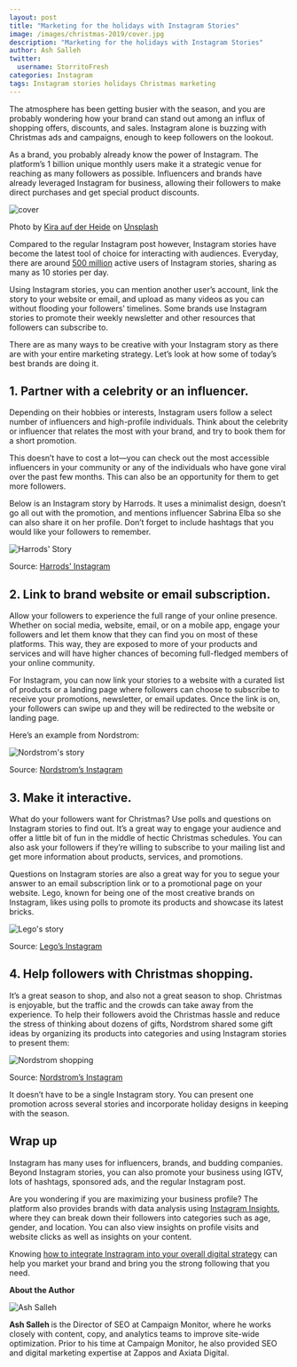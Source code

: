 ```yaml
---
layout: post
title: "Marketing for the holidays with Instagram Stories"
image: /images/christmas-2019/cover.jpg
description: "Marketing for the holidays with Instagram Stories"
author: Ash Salleh
twitter:
  username: StorritoFresh
categories: Instagram
tags: Instagram stories holidays Christmas marketing
---
```


The atmosphere has been getting busier with the season, and you are probably wondering how your brand can stand out among an influx of shopping offers, discounts, and sales. Instagram alone is buzzing with Christmas ads and campaigns, enough to keep followers on the lookout.

As a brand, you probably already know the power of Instagram. The platform’s 1 billion unique monthly users make it a strategic venue for reaching as many followers as possible. Influencers and brands have already leveraged Instagram for business, allowing their followers to make direct purchases and get special product discounts.

![cover](/images/christmas-2019/cover.jpeg)

<!--more-->

Photo by [Kira auf der Heide](https://unsplash.com/@kadh) on [Unsplash](https://unsplash.com/s/photos/holiday)

Compared to the regular Instagram post however, Instagram stories have become the latest tool of choice for interacting with audiences. Everyday, there are around [500 million](https://business.instagram.com/) active users of Instagram stories, sharing as many as 10 stories per day.

Using Instagram stories, you can mention another user’s account, link the story to your website or email, and upload as many videos as you can without flooding your followers’ timelines. Some brands use Instagram stories to promote their weekly newsletter and other resources that followers can subscribe to.

There are as many ways to be creative with your Instagram story as there are with your entire marketing strategy. Let’s look at how some of today’s best brands are doing it.

## 1. Partner with a celebrity or an influencer.

Depending on their hobbies or interests, Instagram users follow a select number of influencers and high-profile individuals. Think about the celebrity or influencer that relates the most with your brand, and try to book them for a short promotion. 

This doesn’t have to cost a lot—you can check out the most accessible influencers in your community or any of the individuals who have gone viral over the past few months. This can also be an opportunity for them to get more followers.

Below is an Instagram story by Harrods. It uses a minimalist design, doesn’t go all out with the promotion, and mentions influencer Sabrina Elba so she can also share it on her profile. Don’t forget to include hashtags that you would like your followers to remember.

![Harrods' Story](/images/christmas-2019/storrito-image-01.png)

Source: [Harrods' Instagram](https://www.instagram.com/harrods/)


## 2. Link to brand website or email subscription.

Allow your followers to experience the full range of your online presence. Whether on social media, website, email, or on a mobile app, engage your followers and let them know that they can find you on most of these platforms. This way, they are exposed to more of your products and services and will have higher chances of becoming full-fledged members of your online community.

For Instagram, you can now link your stories to a website with a curated list of products or a landing page where followers can choose to subscribe to receive your promotions, newsletter, or email updates. Once the link is on, your followers can swipe up and they will be redirected to the website or landing page.

Here’s an example from Nordstrom:

![Nordstrom's story](/images/christmas-2019/storrito-image-02.png)

Source: [Nordstrom’s Instagram](https://www.instagram.com/nordstrom/)

## 3. Make it interactive.

What do your followers want for Christmas? Use polls and questions on Instagram stories to find out. It’s a great way to engage your audience and offer a little bit of fun in the middle of hectic Christmas schedules. You can also ask your followers if they’re willing to subscribe to your mailing list and get more information about products, services, and promotions.

Questions on Instagram stories are also a great way for you to segue your answer to an email subscription link or to a promotional page on your website. Lego, known for being one of the most creative brands on Instagram, likes using polls to promote its products and showcase its latest bricks.

![Lego's story](/images/christmas-2019/storrito-image-03.png)

Source: [Lego’s Instagram](https://www.instagram.com/lego/)

## 4. Help followers with Christmas shopping.

It’s a great season to shop, and also not a great season to shop. Christmas is enjoyable, but the traffic and the crowds can take away from the experience. 
To help their followers avoid the Christmas hassle and reduce the stress of thinking about dozens of gifts, Nordstrom shared some gift ideas by organizing its products into categories and using Instagram stories to present them:

![Nordstrom shopping](/images/christmas-2019/storrito-image-04.png)

Source: [Nordstrom’s Instagram](https://www.instagram.com/nordstrom/)

It doesn’t have to be a single Instagram story. You can present one promotion across several stories and incorporate holiday designs in keeping with the season.

## Wrap up

Instagram has many uses for influencers, brands, and budding companies. Beyond Instagram stories, you can also promote your business using IGTV, lots of hashtags, sponsored ads, and the regular Instagram post. 

Are you wondering if you are maximizing your business profile? The platform also provides brands with data analysis using [Instagram Insights](https://help.instagram.com/788388387972460), where they can break down their followers into categories such as age, gender, and location. You can also view insights on profile visits and website clicks as well as insights on your content.

Knowing [how to integrate Instragram into your overall digital strategy](https://www.campaignmonitor.com/resources/knowledge-base/is-instagram-good-for-marketing/) can help you market your brand and bring you the strong following that you need.  

**About the Author**

<div class="author-description">
    <img class="author-image" src="/images/christmas-2019/ash-salleh.jpg" alt="Ash Salleh"/>
    <p>
      <b> Ash Salleh </b> is the Director of SEO at Campaign Monitor, where 
      he works closely with content, copy, and analytics teams to improve
      site-wide optimization. Prior to his time at Campaign Monitor, he also
      provided SEO and digital marketing expertise at Zappos and Axiata Digital.
    </p>
</div>



